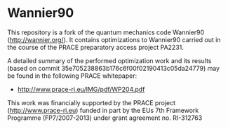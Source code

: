 # Wannier90

This repository is a fork of the quantum mechanics code Wannier90 (http://wannier.org/). It contains optimizations to Wannier90 carried out in the course of the PRACE preparatory access project PA2231. 

A detailed summary of the performed optimization work and its results (based on commit 35e705238863b176c6f00f02190413c05da24779) may be found in the following PRACE whitepaper:

 * http://www.prace-ri.eu/IMG/pdf/WP204.pdf

This work was financially supported by the PRACE project (http://www.prace-ri.eu) funded in part by the EUs 7th Framework Programme (FP7/2007-2013) under grant agreement no. RI-312763
